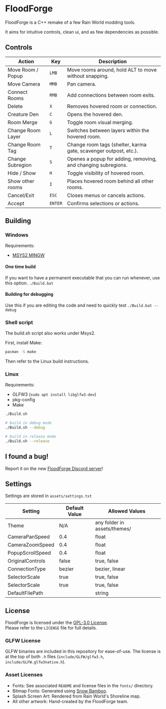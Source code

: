 # FloodForge

FloodForge is a C++ remake of a few Rain World modding tools.

It aims for intuitive controls, clean ui, and as few dependencies as possible.

## Controls

| Action            | Key       | Description                                                       |
|-------------------|-----------|-------------------------------------------------------------------|
| Move Room / Popup | `LMB`     | Move rooms around, hold ALT to move without snapping.             |
| Move Camera       | `MMB`     | Pan camera.                                                       |
| Connect Rooms     | `RMB`     | Add connections between room exits.                               |
| Delete            | `X`       | Removes hovered room or connection.                               |
| Creature Den      | `C`       | Opens the hovered den.                                            |
| Room Merge        | `G`       | Toggle room visual merging.                                       |
| Change Room Layer | `L`       | Switches between layers within the hovered room.                  |
| Change Room Tag   | `T`       | Change room tags (shelter, karma gate, scavenger outpost, etc.).  |
| Change Subregion  | `S`       | Openes a popup for adding, removing, and changing subregions.     |
| Hide / Show       | `H`       | Toggle visibility of hovered room.                                |
| Show other rooms  | `I`       | Places hovered room behind all other rooms.                       |
| Cancel/Exit       | `ESC`     | Closes menus or cancels actions.                                  |
| Accept            | `ENTER`   | Confirms selections or actions.                                   |

## Building

### Windows

Requirements:

- [MSYS2 MINGW](https://www.msys2.org)

#### One time build

If you want to have a permanent executable that you can run whenever, use this option.
`./Build.bat`

#### Building for debugging

Use this if you are editing the code and need to quickly test
`./Build.bat --debug`

### Shell script

The build.sh script also works under Msys2.

First, install Make:

```bash
pacman -S make
```

Then refer to the Linux build instructions.

### Linux

Requirements:

- GLFW3 (`sudo apt install libglfw3-dev`)
- pkg-config
- Make

```bash
./Build.sh

# build in debug mode
./Build.sh --debug

# build in release mode
./Build.sh --release
```

## I found a bug!

Report it on the new [FloodForge Discord server](https://discord.gg/RBq8PDbCmB)!

## Settings

Settings are stored in `assets/settings.txt`

| Setting          | Default Value | Allowed Values |
|------------------|---------------|----------------|
| Theme            | N/A           | any folder in assets/themes/ |
| CameraPanSpeed   | 0.4           | float          |
| CameraZoomSpeed  | 0.4           | float          |
| PopupScrollSpeed | 0.4           | float          |
| OriginalControls | false         | true, false    |
| ConnectionType   | bezier        | bezier, linear |
| SelectorScale    | true          | true, false    |
| SelectorScale    | true          | true, false    |
| DefaultFilePath  |               | string         |

## License

FloodForge is licensed under the [GPL-3.0 License](LICENSE).  
Please refer to the `LICENSE` file for full details.  

### GLFW License

GLFW binaries are included in this repository for ease-of-use.
The license is at the top of both `.h` files (`include/GLFW/glfw3.h`, `include/GLFW.glfw3native.h`).

### Asset Licenses

- Fonts: See associated `README` and license files in the `fonts/` directory.  
- Bitmap Fonts: Generated using [Snow Bamboo](https://snowb.org).  
- Splash Screen Art: Rendered from Rain World's Shoreline map.  
- All other artwork: Hand-created by the FloodForge team.